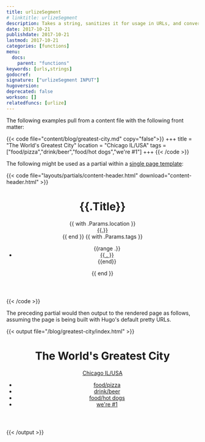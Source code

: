 ```yaml
---
title: urlizeSegment
# linktitle: urlizeSegment
description: Takes a string, sanitizes it for usage in URLs, and converts spaces, slashes, and pound signs to hyphens.
date: 2017-10-21
publishdate: 2017-10-21
lastmod: 2017-10-21
categories: [functions]
menu:
  docs:
    parent: "functions"
keywords: [urls,strings]
godocref:
signature: ["urlizeSegment INPUT"]
hugoversion:
deprecated: false
workson: []
relatedfuncs: [urlize]
---
```


The following examples pull from a content file with the following front matter:

{{< code file="content/blog/greatest-city.md" copy="false">}}
+++
title = "The World's Greatest City"
location = "Chicago IL/USA"
tags = ["food/pizza","drink/beer","food/hot dogs","we're #1"]
+++
{{< /code >}}

The following might be used as a partial within a [single page template][singletemplate]:

{{< code file="layouts/partials/content-header.html" download="content-header.html" >}}
<header>
    <h1>{{.Title}}</h1>
    {{ with .Params.location }}
        <div><a href="/locations/{{ . | urlizeSegment}}">{{.}}</a></div>
    {{ end }}
    <!-- Creates a list of tags for the content and links to each of their pages -->
    {{ with .Params.tags }}
    <ul>
        {{range .}}
            <li>
                <a href="/tags/{{ . | urlizeSegment }}">{{ . }}</a>
            </li>
        {{end}}
    </ul>
    {{ end }}
</header>
{{< /code >}}

The preceding partial would then output to the rendered page as follows, assuming the page is being built with Hugo's default pretty URLs.

{{< output file="/blog/greatest-city/index.html" >}}
<header>
    <h1>The World's Greatest City</h1>
    <div><a href="/locations/chicago-il-usa/">Chicago IL/USA</a></div>
    <ul>
        <li>
            <a href="/tags/food-pizza">food/pizza</a>
        </li>
        <li>
            <a href="/tags/drink-beer">drink/beer</a>
        </li>
        <li>
            <a href="/tags/food-hot-dogs">food/hot dogs</a>
        </li>
        <li>
            <a href="/tags/were--1">we're #1</a>
        </li>
    </ul>
</header>
{{< /output >}}


[singletemplate]: /templates/single-page-templates/

